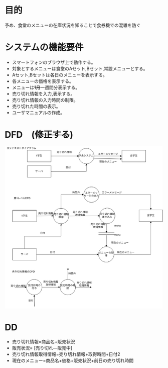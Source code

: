# 目的
予め、食堂のメニューの在庫状況を知ることで食券機での混雑を防ぐ
# システムの機能要件
* スマートフォンのブラウザ上で動作する。
* 対象とするメニューは食堂のAセット,Bセット,常設メニューとする。
* Aセット,Bセットは各日のメニューを表示する。
* 各メニューの価格を表示する。
* メニューは~~1月~~一週間分表示する。
* 売り切れ情報を入力,表示する。
* 売り切れ情報の入力時間の制限。
* 売り切れた時間の表示。
* ユーザマニュアルの作成。
# DFD　(~~修正する~~)
![DFD](otherfile/dfdgraph.png)
# DD
* 売り切れ情報=商品名+販売状況
* 販売状況= [売り切れ—販売中]
* 売り切れ情報取得情報=売り切れ情報+取得時間+日付2
* 現在のメニュー=商品名+価格+販売状況+前日の売り切れ時間
